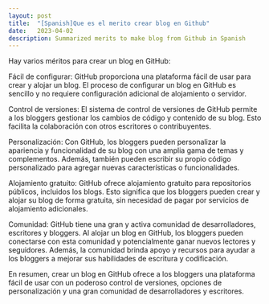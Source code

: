 ```yaml
---
layout: post
title:  "[Spanish]Que es el merito crear blog en Github"
date:   2023-04-02
description: Summarized merits to make blog from Github in Spanish
---
```


Hay varios méritos para crear un blog en GitHub:

Fácil de configurar: GitHub proporciona una plataforma fácil de usar para crear y alojar un blog. El proceso de configurar un blog en GitHub es sencillo y no requiere configuración adicional de alojamiento o servidor.

Control de versiones: El sistema de control de versiones de GitHub permite a los bloggers gestionar los cambios de código y contenido de su blog. Esto facilita la colaboración con otros escritores o contribuyentes.

Personalización: Con GitHub, los bloggers pueden personalizar la apariencia y funcionalidad de su blog con una amplia gama de temas y complementos. Además, también pueden escribir su propio código personalizado para agregar nuevas características o funcionalidades.

Alojamiento gratuito: GitHub ofrece alojamiento gratuito para repositorios públicos, incluidos los blogs. Esto significa que los bloggers pueden crear y alojar su blog de forma gratuita, sin necesidad de pagar por servicios de alojamiento adicionales.

Comunidad: GitHub tiene una gran y activa comunidad de desarrolladores, escritores y bloggers. Al alojar un blog en GitHub, los bloggers pueden conectarse con esta comunidad y potencialmente ganar nuevos lectores y seguidores. Además, la comunidad brinda apoyo y recursos para ayudar a los bloggers a mejorar sus habilidades de escritura y codificación.

En resumen, crear un blog en GitHub ofrece a los bloggers una plataforma fácil de usar con un poderoso control de versiones, opciones de personalización y una gran comunidad de desarrolladores y escritores.
